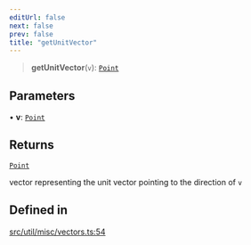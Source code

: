 ```yaml
---
editUrl: false
next: false
prev: false
title: "getUnitVector"
---
```


> **getUnitVector**(`v`): [`Point`](/api/classes/point/)

## Parameters

• **v**: [`Point`](/api/classes/point/)

## Returns

[`Point`](/api/classes/point/)

vector representing the unit vector pointing to the direction of `v`

## Defined in

[src/util/misc/vectors.ts:54](https://github.com/fabricjs/fabric.js/blob/5c1240d8b4662e45868dd33f385f941de21c8e9c/src/util/misc/vectors.ts#L54)

